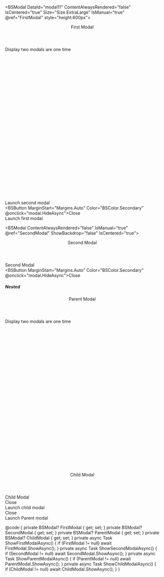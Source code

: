 ﻿
<BSModal DataId="modal11" ContentAlwaysRendered="false" IsCentered="true" Size="Size.ExtraLarge" IsManual="true" @ref="FirstModal" style="height:600px">
    <Header>First Modal</Header>
    <Content>
        <div style="height:500px">Display two modals are one time</div>
        <BSButton Color="BSColor.Primary" OnClick="ShowSecondModalAsync">Launch second modal</BSButton>
    </Content>
    <Footer Context="modal">
        <BSButton MarginStart="Margins.Auto" Color="BSColor.Secondary" @onclick="modal.HideAsync">Close</BSButton>
    </Footer>
</BSModal>
<BSButton Color="BSColor.Primary" OnClick="ShowFirstModalAsync">Launch first modal</BSButton>

<BSModal ContentAlwaysRendered="false" IsManual="true" @ref="SecondModal" ShowBackdrop="false" IsCentered="true">
    <Header>Second Modal</Header>
    <Content>Second Modal</Content>
    <Footer Context="modal">
        <BSButton MarginStart="Margins.Auto" Color="BSColor.Secondary" @onclick="modal.HideAsync">Close</BSButton>
    </Footer>
</BSModal>

<h5>Nested</h5>
<BSModal DataId="modal11" ContentAlwaysRendered="false" IsCentered="true" Size="Size.ExtraLarge" IsManual="true" @ref="ParentModal">
    <Header>Parent Modal</Header>
    <Content>
        <div style="height:500px">Display two modals are one time</div>
        <BSModal ContentAlwaysRendered="false" IsManual="true" @ref="ChildModal" ShowBackdrop="false" IsCentered="true" Context="child">
            <Header>Child Modal</Header>
            <Content>Child Modal</Content>
            <Footer Context="modal">
                <BSButton MarginStart="Margins.Auto" Color="BSColor.Secondary" @onclick="modal.HideAsync">Close</BSButton>
            </Footer>
        </BSModal>
        <BSButton Color="BSColor.Primary" OnClick="ShowChildModalAsync">Launch child modal</BSButton>
    </Content>
    <Footer Context="modal">
        <BSButton MarginStart="Margins.Auto" Color="BSColor.Secondary" @onclick="modal.HideAsync">Close</BSButton>
    </Footer>
</BSModal>
<BSButton Color="BSColor.Primary" OnClick="ShowParentModalAsync">Launch Parent modal</BSButton>


@code {
    private BSModal? FirstModal { get; set; }
    private BSModal? SecondModal { get; set; }
    private BSModal? ParentModal { get; set; }
    private BSModal? ChildModal { get; set; }
    private async Task ShowFirstModalAsync()
    {
        if (FirstModal != null)
            await FirstModal.ShowAsync();
    }
    private async Task ShowSecondModalAsync()
    {
        if (SecondModal != null)
            await SecondModal.ShowAsync();
    }
    private async Task ShowParentModalAsync()
    {
        if (ParentModal != null)
            await ParentModal.ShowAsync();
    }
    private async Task ShowChildModalAsync()
    {
        if (ChildModal != null)
            await ChildModal.ShowAsync();
    }
}